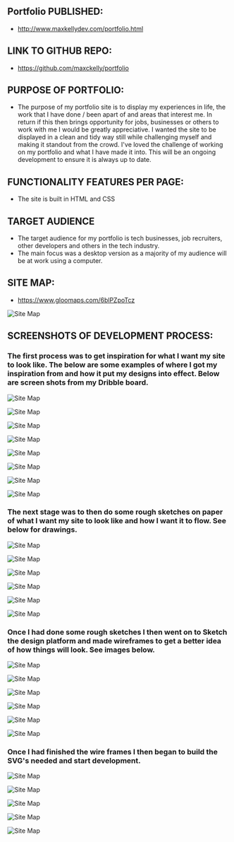 ## Portfolio PUBLISHED:

- http://www.maxkellydev.com/portfolio.html 
## LINK TO GITHUB REPO: 

- https://github.com/maxckelly/portfolio 

## PURPOSE OF PORTFOLIO:

- The purpose of my portfolio site is to display my experiences in life, the work that I have done / been apart of and areas that interest me. In return if this then brings opportunity for jobs, businesses or others to work with me I would be greatly appreciative. I wanted the site to be displayed in a clean and tidy way still while challenging myself and making it standout from the crowd. I've loved the challenge of working on my portfolio and what I have made it into. This will be an ongoing development to ensure it is always up to date. 


## FUNCTIONALITY FEATURES PER PAGE:

- The site is built in HTML and CSS

## TARGET AUDIENCE 

- The target audience for my portfolio is tech businesses, job recruiters, other developers and others in the tech industry.  
- The main focus was a desktop version as a majority of my audience will be at work using a computer. 
## SITE MAP:

- https://www.gloomaps.com/6blPZpoTcz

![Site Map](./docs/development-imgs/sitemap.png)


 ## SCREENSHOTS OF DEVELOPMENT PROCESS:

### The first process was to get inspiration for what I want my site to look like. The below are some examples of where I got my inspiration from and how it put my designs into effect. Below are screen shots from my Dribble board.

![Site Map](./docs/development-imgs/moodboard_img_1.png)

![Site Map](./docs/development-imgs/moodboard_img_2.png)

![Site Map](./docs/development-imgs/moodboard_img_3.png)

![Site Map](./docs/development-imgs/moodboard_img_4.png)

![Site Map](./docs/development-imgs/moodboard_img_5.png)

![Site Map](./docs/development-imgs/moodboard_img_6.png)

![Site Map](./docs/development-imgs/moodboard_img_7.png)

![Site Map](./docs/development-imgs/moodboard_img_8.png)

### The next stage was to then do some rough sketches on paper of what I want my site to look like and how I want it to flow. See below for drawings.


![Site Map](./docs/development-imgs/sketch_img_1.jpg)

![Site Map](./docs/development-imgs/sketch_img_2.jpg)

![Site Map](./docs/development-imgs/sketch_img_3.jpg)

![Site Map](./docs/development-imgs/sketch_img_4.jpg)

![Site Map](./docs/development-imgs/sketch_img_5.jpg)

![Site Map](./docs/development-imgs/sketch_img_6.jpg)

### Once I had done some rough sketches I then went on to Sketch the design platform and made wireframes to get a better idea of how things will look. See images below.


![Site Map](./docs/development-imgs/design_image_6.png)

![Site Map](./docs/development-imgs/design_image_5.png)

![Site Map](./docs/development-imgs/design_image_4.png)

![Site Map](./docs/development-imgs/design_image_3.png)

![Site Map](./docs/development-imgs/design_image_2.png)

![Site Map](./docs/development-imgs/design_image_1.png)


### Once I had finished the wire frames I then began to build the SVG's needed and start development. 

![Site Map](./docs/development-imgs/development_img_2.png)

![Site Map](./docs/development-imgs/development_img_1.png)

![Site Map](./docs/development-imgs/development_img_3.png)

![Site Map](./docs/development-imgs/development_img_4.png)

![Site Map](./docs/development-imgs/development_img_5.png)








